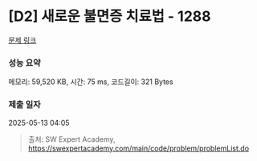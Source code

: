 # [D2] 새로운 불면증 치료법 - 1288 

[문제 링크](https://swexpertacademy.com/main/code/problem/problemDetail.do?contestProbId=AV18_yw6I9MCFAZN) 

### 성능 요약

메모리: 59,520 KB, 시간: 75 ms, 코드길이: 321 Bytes

### 제출 일자

2025-05-13 04:05



> 출처: SW Expert Academy, https://swexpertacademy.com/main/code/problem/problemList.do